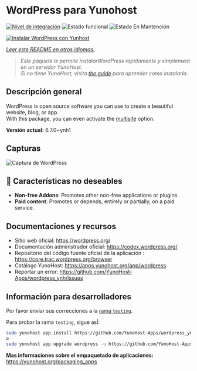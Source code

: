 <!--
Este archivo README esta generado automaticamente<https://github.com/YunoHost/apps/tree/master/tools/readme_generator>
No se debe editar a mano.
-->

# WordPress para Yunohost

[![Nivel de integración](https://apps.yunohost.org/badge/integration/wordpress)](https://ci-apps.yunohost.org/ci/apps/wordpress/)
![Estado funcional](https://apps.yunohost.org/badge/state/wordpress)
![Estado En Mantención](https://apps.yunohost.org/badge/maintained/wordpress)

[![Instalar WordPress con Yunhost](https://install-app.yunohost.org/install-with-yunohost.svg)](https://install-app.yunohost.org/?app=wordpress)

*[Leer este README en otros idiomas.](./ALL_README.md)*

> *Este paquete le permite instalarWordPress rapidamente y simplement en un servidor YunoHost.*  
> *Si no tiene YunoHost, visita [the guide](https://yunohost.org/install) para aprender como instalarla.*

## Descripción general

WordPress is open source software you can use to create a beautiful website, blog, or app.  
With this package, you can even activate the [multisite](https://wordpress.org/support/article/glossary/#multisite) option.


**Versión actual:** 6.7.0~ynh1

## Capturas

![Captura de WordPress](./doc/screenshots/screen-themes.png)

## :red_circle: Características no deseables

- **Non-free Addons**: Promotes other non-free applications or plugins.
- **Paid content**: Promotes or depends, entirely or partially, on a paid service.

## Documentaciones y recursos

- Sitio web oficial: <https://wordpress.org/>
- Documentación administrador oficial: <https://codex.wordpress.org/>
- Repositorio del código fuente oficial de la aplicación : <https://core.trac.wordpress.org/browser>
- Catálogo YunoHost: <https://apps.yunohost.org/app/wordpress>
- Reportar un error: <https://github.com/YunoHost-Apps/wordpress_ynh/issues>

## Información para desarrolladores

Por favor enviar sus correcciones a la [rama `testing`](https://github.com/YunoHost-Apps/wordpress_ynh/tree/testing).

Para probar la rama `testing`, sigue asÍ:

```bash
sudo yunohost app install https://github.com/YunoHost-Apps/wordpress_ynh/tree/testing --debug
o
sudo yunohost app upgrade wordpress -u https://github.com/YunoHost-Apps/wordpress_ynh/tree/testing --debug
```

**Mas informaciones sobre el empaquetado de aplicaciones:** <https://yunohost.org/packaging_apps>
